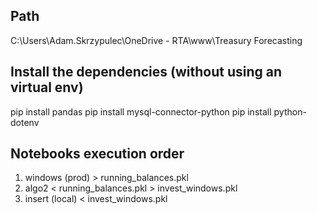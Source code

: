 ## Path
C:\Users\Adam.Skrzypulec\OneDrive - RTA\www\Treasury Forecasting


## Install the dependencies (without using an virtual env)
pip install pandas
pip install mysql-connector-python
pip install python-dotenv


## Notebooks execution order
1. windows (prod) > running_balances.pkl
2. algo2 < running_balances.pkl > invest_windows.pkl
3. insert (local) < invest_windows.pkl